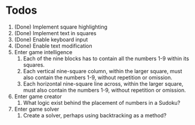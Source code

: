 # Todos

1. (Done) Implement square highlighting 
2. (Done) Implement text in squares 
3. (Done) Enable keyboard input
4. (Done) Enable text modification
5. Enter game intelligence
    1. Each of the nine blocks has to contain all the numbers 1-9 within its squares. 
    2. Each vertical nine-square column, within the larger square, must also contain the numbers 1-9, without repetition or omission.
    3. Each horizontal nine-square line across, within the larger square, must also contain the numbers 1-9, without repetition or omission.
6. Enter game creator
    1. What logic exist behind the placement of numbers in a Sudoku?
7. Enter game solver
    1. Create a solver, perhaps using backtracking as a method?